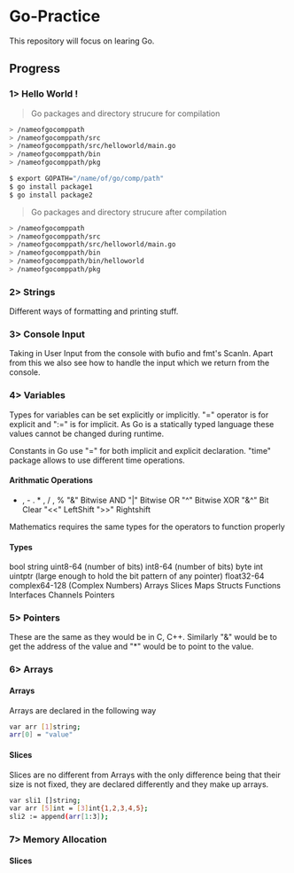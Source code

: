 # Go-Practice

This repository will focus on learing Go.

## Progress

### 1> Hello World !

> Go packages and directory strucure for compilation
```sh
> /nameofgocomppath
> /nameofgocomppath/src
> /nameofgocomppath/src/helloworld/main.go
> /nameofgocomppath/bin
> /nameofgocomppath/pkg
```
```sh
$ export GOPATH="/name/of/go/comp/path"
$ go install package1
$ go install package2
```
> Go packages and directory strucure after compilation
```sh
> /nameofgocomppath
> /nameofgocomppath/src
> /nameofgocomppath/src/helloworld/main.go
> /nameofgocomppath/bin
> /nameofgocomppath/bin/helloworld
> /nameofgocomppath/pkg
```

### 2> Strings

Different ways of formatting and printing stuff.


### 3> Console Input

Taking in User Input from the console with bufio and fmt's Scanln.
Apart from this we also see how to handle the input which we return from the console.


### 4> Variables
Types for variables can be set explicitly or implicitly.
"=" operator is for explicit and ":=" is for implicit.
As Go is a statically typed language these values cannot be changed during runtime.

Constants in Go use "=" for both implicit and explicit declaration.
"time" package allows to use different time operations.

#### Arithmatic Operations
+ , - . * , / , %
"&"  Bitwise AND
"|"  Bitwise OR
"^"  Bitwise XOR
"&^" Bit Clear
"<<" LeftShift
">>" Rightshift

Mathematics requires the same types for the operators to function properly

#### Types
bool
string 
uint8-64 (number of bits)
int8-64 (number of bits)
byte 
int
uintptr (large enough to hold the bit pattern of any pointer)
float32-64
complex64-128 (Complex Numbers)
Arrays
Slices
Maps
Structs
Functions
Interfaces
Channels
Pointers

### 5> Pointers

These are the same as they would be in C, C++.
Similarly "&" would be to get the address of the value and "*" would be to point to the value.

### 6> Arrays

#### Arrays

Arrays are declared in the following way
```sh
var arr [1]string;
arr[0] = "value"
```

#### Slices

Slices are no different from Arrays with the only difference being that their size is not fixed, they are declared differently and they make up arrays.
```sh
var sli1 []string;
var arr [5]int = [3]int{1,2,3,4,5};
sli2 := append(arr[1:3]);
```

### 7> Memory Allocation

#### Slices


